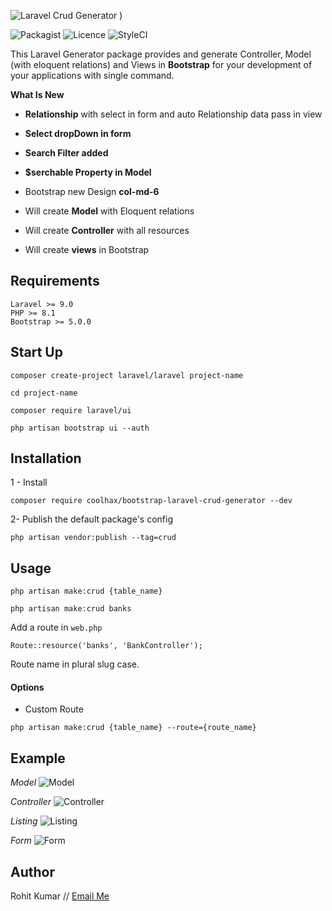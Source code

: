 ![Laravel Crud Generator](https://banners.beyondco.de/Laravel%20CRUD.png?theme=dark&packageManager=composer+require&packageName=coolhax%2Fbootstrap-laravel-crud-generator&pattern=architect&style=style_1&description=Laravel+CRUD+Generator&md=1&showWatermark=0&fontSize=100px&images=gift)
)


![Packagist](https://img.shields.io/badge/Packagist-v1.3.2-green.svg?style=flat-square)
![Licence](https://img.shields.io/badge/Licence-MIT-green.svg?style=flat-square)
![StyleCI](https://img.shields.io/badge/StyleCI-pass-green.svg?style=flat-square)


This Laravel Generator package provides and generate Controller, Model (with eloquent relations) and Views in **Bootstrap** for your development of your applications with single command.

**What Is New**
- **Relationship** with select in form and auto Relationship data pass in view 
- **Select dropDown in form**
- **Search Filter added**
- **$serchable Property in Model**
- Bootstrap new Design **col-md-6**


- Will create **Model** with Eloquent relations
- Will create **Controller** with all resources
- Will create **views** in Bootstrap

## Requirements
    Laravel >= 9.0
    PHP >= 8.1
    Bootstrap >= 5.0.0

## Start Up
```
composer create-project laravel/laravel project-name
```
```
cd project-name
```
```
composer require laravel/ui
```
```
php artisan bootstrap ui --auth
```
## Installation
1 - Install
```
composer require coolhax/bootstrap-laravel-crud-generator --dev
```
2- Publish the default package's config
```
php artisan vendor:publish --tag=crud
```

## Usage
```
php artisan make:crud {table_name}

php artisan make:crud banks
```

Add a route in `web.php`
```
Route::resource('banks', 'BankController');
```
Route name in plural slug case.

#### Options
 - Custom Route
```
php artisan make:crud {table_name} --route={route_name}
```

## Example

*Model*
![Model](https://i.imgur.com/zTSoYvJ.png)


*Controller*
![Controller](https://i.imgur.com/G1ytmcL.png)


*Listing*
![Listing](https://i.imgur.com/UH5XGuw.png)


*Form*
![Form](https://i.imgur.com/poRiZRO.png)


## Author

Rohit Kumar // [Email Me](mailto:coolelearning.php@gmail.com)

